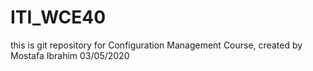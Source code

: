 # ITI_WCE40
this is git repository for Configuration Management Course, created by Mostafa Ibrahim 03/05/2020
